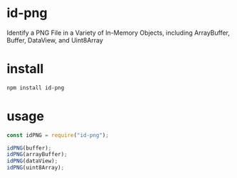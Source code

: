 # id-png
Identify a PNG File in a Variety of In-Memory Objects, including ArrayBuffer, Buffer, DataView, and Uint8Array

# install
```bash
npm install id-png
```

# usage
```javascript
const idPNG = require("id-png");

idPNG(buffer);
idPNG(arrayBuffer);
idPNG(dataView);
idPNG(uint8Array);
```